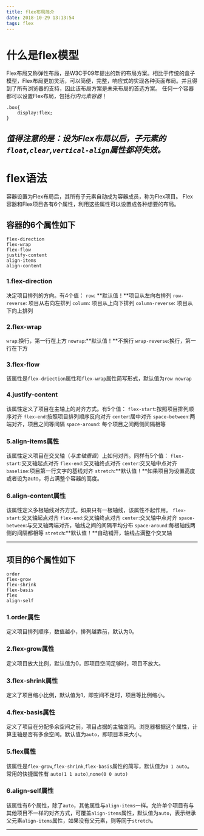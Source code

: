 ```yaml
---
title: flex布局简介
date: 2018-10-29 13:13:54
tags: flex
---
```

# 什么是flex模型
  Flex布局又称弹性布局，是W3C于09年提出的新的布局方案。相比于传统的盒子模型，Flex布局更加灵活，可以简便，完整，响应式的实现各种页面布局。并且得到了所有浏览器的支持，因此该布局方案是未来布局的首选方案。
  任何一个容器都可以设置Flex布局，包括*行内元素容器*！
```
.box{
	display:flex;
}
```
   *值得注意的是：设为Flex布局以后，子元素的`float`,`clear`,`vertical-align`属性都将失效。*
---
# flex语法
  容器设置为Flex布局后，其所有子元素自动成为容器成员，称为Flex项目。
  Flex容器和Flex项目各有6个属性，利用这些属性可以设置成各种想要的布局。

## 容器的6个属性如下
```
flex-direction
flex-wrap
flex-flow
justify-content
align-items
align-content
```

### 1.flex-direction
   决定项目排列的方向。有4个值：
   `row`: **默认值！**项目从左向右排列
   `row-reverse`: 项目从右向左排列
   `column`: 项目从上向下排列
   `column-reverse`: 项目从下向上排列
### 2.flex-wrap
   `wrap`:换行，第一行在上方
   `nowrap`:**默认值！**不换行
   `wrap-reverse`:换行，第一行在下方
### 3.flex-flow
   该属性是`flex-driection`属性和`flex-wrap`属性简写形式，默认值为`row nowrap`
### 4.justify-content
   该属性定义了项目在主轴上的对齐方式。有5个值：
  `flex-start`:按照项目排列顺序对齐
  `flex-end`:按照项目排列顺序反向对齐
  `center`:居中对齐
  `space-between`:两端对齐，项目之间等间隔
  `space-around`: 每个项目之间两侧间隔相等
### 5.align-items属性
   该属性定义项目在交叉轴（*与主轴垂直*）上如何对齐。同样有5个值：
   `flex-start`:交叉轴起点对齐
   `flex-end`:交叉轴终点对齐
   `center`:交叉轴中点对齐
   `baseline`:项目第一行文字的基线对齐
   `stretch`:**默认值！**如果项目为设置高度或者设为auto，将占满整个容器的高度。
### 6.align-content属性
   该属性定义多根轴线对齐方式。如果只有一根轴线，该属性不起作用。
   `flex-start`:交叉轴起点对齐
   `flex-end`:交叉轴终点对齐
   `center`:交叉轴中点对齐
   `space-between`:与交叉轴两端对齐，轴线之间的间隔平均分布
   `space-around`:每根轴线两侧的间隔都相等
   `stretch`:**默认值！**自动铺开，轴线占满整个交叉轴

----
## 项目的6个属性如下

```
order
flex-grow
flex-shrink
flex-basis
flex
align-self
```

### 1.order属性
  定义项目排列顺序，数值越小，排列越靠前，默认为0。
### 2.flex-grow属性
  定义项目放大比例，默认值为0，即项目空间足够时，项目不放大。
### 3.flex-shrink属性 
  定义了项目缩小比例，默认值为1，即空间不足时，项目等比例缩小。
### 4.flex-basis属性
  定义了项目在分配多余空间之前，项目占据的主轴空间。浏览器根据这个属性，计算主轴是否有多余空间。默认值为`auto`，即项目本来大小。
### 5.flex属性
  该属性是`flex-grow`,`flex-shrink`,`flex-basis`属性的简写，默认值为`0 1 auto`。常用的快捷属性有
  `auto(1 1 auto)`,`none(0 0 auto)`
### 6.align-self属性
   该属性有6个属性，除了`auto`，其他属性与`align-items`一样。允许单个项目有与其他项目不一样的对齐方式，可覆盖`align-items`属性，默认值为`auto`，表示继承父元素`align-items`属性，如果没有父元素，则等同于`stretch`。


----



